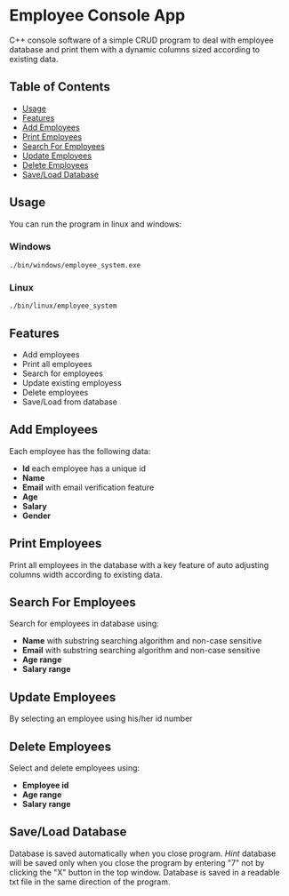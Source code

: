 # Employee Console App

C++ console software of a simple CRUD program to deal with employee database and print them with a dynamic columns sized according to existing data.

## Table of Contents

* [Usage](#usage)
* [Features](#features)
* [Add Employees](#add-employees)
* [Print Employees](#print-employees)
* [Search For Employees](#search-for-employees)
* [Update Employees](#update-employees)
* [Delete Employees](#delete-employees)
* [Save/Load Database](#saveload-database)

## Usage

You can run the program in linux and windows:

### Windows
`./bin/windows/employee_system.exe`

### Linux
`./bin/linux/employee_system`

## Features

- Add employees
- Print all employees
- Search for employees
- Update existing employess
- Delete employees
- Save/Load from database

## Add Employees

Each employee has the following data:
- **Id** each employee has a unique id
- **Name**
- **Email** with email verification feature
- **Age**
- **Salary**
- **Gender**

## Print Employees

Print all employees in the database with a key feature of auto adjusting columns width according to existing data.

## Search For Employees

Search for employees in database using:
- **Name** with substring searching algorithm and non-case sensitive
- **Email** with substring searching algorithm and non-case sensitive
- **Age range**
- **Salary range**

## Update Employees

By selecting an employee using his/her id number

## Delete Employees

Select and delete employees using:
- **Employee id**
- **Age range**
- **Salary range**

## Save/Load Database

Database is saved automatically when you close program.
*Hint* database will be saved only when you close the program by entering "7" not by clicking the "X" button in the top window.
Database is saved in a readable txt file in the same direction of the program.
